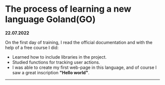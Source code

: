 <h1>The process of learning a new language Goland(GO)</h1>

**22.07.2022**

<p>On the first day of training, I read the official documentation and with the help of a free course I did:</p>


- Learned how to include libraries in the project.
- Studied functions for tracking user actions.
- I was able to create my first web-page in this language, and of course I saw a great inscription **"Hello world"**.
__________________

